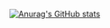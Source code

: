[![Anurag's GitHub stats](https://github-readme-stats.vercel.app/api?username=zan8in&show_icons=true)](https://github.com/anuraghazra/github-readme-stats)
<!--
**zan8in/zan8in** is a ✨ _special_ ✨ repository because its `README.md` (this file) appears on your GitHub profile.

Here are some ideas to get you started:

- 🔭 I’m currently working on ...
- 🌱 I’m currently learning ...
- 👯 I’m looking to collaborate on ...
- 🤔 I’m looking for help with ...
- 💬 Ask me about ...
- 📫 How to reach me: ...
- 😄 Pronouns: ...
- ⚡ Fun fact: ...
-->

